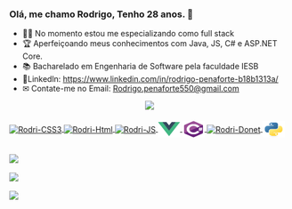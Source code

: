 ### Olá, me chamo Rodrigo, Tenho 28 anos. 👋


- 👨‍💻 No momento estou me especializando como full stack
- 🏆 Aperfeiçoando meus conhecimentos com Java, JS, C# e ASP.NET Core.
- 📚 Bacharelado em Engenharia de Software pela faculdade IESB
- 🔗Linkedln: https://www.linkedin.com/in/rodrigo-penaforte-b18b1313a/
- ✉ Contate-me no Email: Rodrigo.penaforte550@gmail.com

<div align="center">
  <a href=https://github.com/RodrigoPenaforte">
  <img height="180em" src="https://github-readme-stats.vercel.app/api?username=Rodrigo&show_icons=true&theme=dark&include_all_commits=true&count_private=true"/>
</div>                                                                                                                                         
                                                                                                                                                                       <div style="display: inline_block"><br>
  <img align="center" alt="Rodri-CSS3" height="30" width="40" src="https://cdn.jsdelivr.net/gh/devicons/devicon/icons/css3/css3-original.svg" />
  <img align="center" alt="Rodri-Html" height="30" width="40" src="https://cdn.jsdelivr.net/gh/devicons/devicon/icons/html5/html5-original.svg" />
  <img align="center" alt="Rodri-JS" height="30" width="40" src="https://cdn.jsdelivr.net/gh/devicons/devicon/icons/javascript/javascript-original.svg" />               <img align="center" alt="Rodri-VueJs" height="30" width="40" src="https://raw.githubusercontent.com/devicons/devicon/master/icons/vuejs/vuejs-original.svg">
  <img align="center" alt="Rodri-Csharp" height="30" width="40" src="https://raw.githubusercontent.com/devicons/devicon/master/icons/csharp/csharp-original.svg">
  <img align="center" alt="Rodri-Donet" height="30" width="40" src="https://cdn.jsdelivr.net/gh/devicons/devicon/icons/dotnetcore/dotnetcore-original.svg" />
  <img align="center" alt="Rodri-Python" height="30" width="40" src="https://raw.githubusercontent.com/devicons/devicon/master/icons/python/python-original.svg">

</div>


##


<div> 

<a href="https://www.instagram.com/rodrigopenaforte_/" target="_blank"><img src="https://img.shields.io/badge/-Instagram-%23E4405F?style=for-the-badge&logo=instagram&logoColor=white" target="_blank"></a>

<a href = "rodrigo.penaforte550@gmail.com"><img src="https://img.shields.io/badge/-Gmail-%23333?style=for-the-badge&logo=gmail&logoColor=white" target="_blank"></a>

<a href="https://www.linkedin.com/in/rodrigo-penaforte/" target="_blank"><img src="https://img.shields.io/badge/-LinkedIn-%230077B5?style=for-the-badge&logo=linkedin&logoColor=white" target="_blank"></a> 
                                                                                                                                           
                                                                                                                                           
